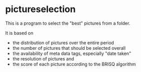 # pictureselection

This is a program to select the "best" pictures from a folder.

It is based on 
- the distribution of pictures over the entire period
- the number of pictures that should be selected overall
- the availability of meta data tags, especially "date taken"
- the resolution of pictures and
- the score of each picture according to the BRISQ algorithm
